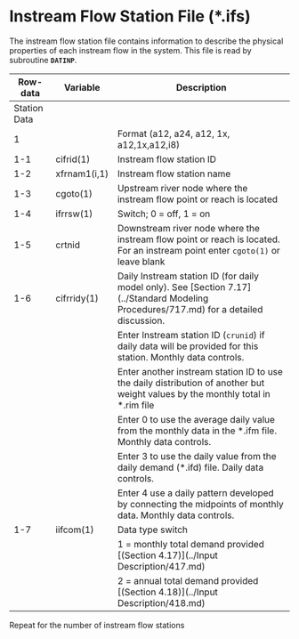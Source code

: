 # Instream Flow Station File (*.ifs) #

The instream flow station file contains information to describe the physical properties of each instream flow in the system. This file is read by subroutine **`DATINP`**.

| Row-data							| Variable						| Description 								|				
| ------------------				| --------------------			| --------									|
| Station Data						| 								| 											| 
| 1 								|								| Format (a12, a24, a12, 1x, a12,1x,a12,i8) |
| 1-1 								| cifrid(1) 					| Instream flow station ID					|
| 1-2 								| xfrnam1(i,1) 					| Instream flow station name				|
| 1-3 								| cgoto(1) 						| Upstream river node where the instream flow point or reach is located |
| 1-4 								| ifrrsw(1) 					| Switch; 0 = off, 1 = on |
| 1-5 								| crtnid 						| Downstream river node where the instream flow point or reach is located. For an instream point enter `cgoto(1)` or leave blank |
| 1-6 								| cifrridy(1) 					| Daily Instream station ID (for daily model only). See [Section 7.17](../Standard Modeling Procedures/717.md) for a detailed discussion. |
|									| 								| Enter Instream station ID (`crunid`) if daily data will be provided for this station. Monthly data controls. 
| 									| 								| Enter another instream station ID to use the daily distribution of another but weight values by the monthly total in \*.rim file |
|									| 								| Enter 0 to use the average daily value from the monthly data in the \*.ifm file. Monthly data controls.
|									| 								| Enter 3 to use the daily value from the daily demand (\*.ifd) file. Daily data controls.
|									| 								| Enter 4 use a daily pattern developed by connecting the midpoints of monthly data. Monthly data controls.
| 1-7 								| iifcom(1) 					| Data type switch |
| 									| 								| 1 = monthly total demand provided [(Section 4.17)](../Input Description/417.md) |
| 									| 								| 2 = annual total demand provided [(Section 4.18)](../Input Description/418.md) |

Repeat for the number of instream flow stations
